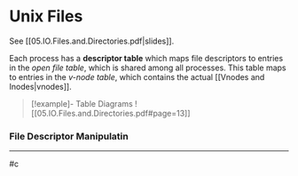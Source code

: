 # Unix Files
See [[05.IO.Files.and.Directories.pdf|slides]].

Each process has a **descriptor table** which maps file descriptors to entries in the *open file table*, which is shared among all processes. This table maps to entries in the *v-node table*, which contains the actual [[Vnodes and Inodes|vnodes]].

>[!example]- Table Diagrams
>![[05.IO.Files.and.Directories.pdf#page=13]]


### File Descriptor Manipulatin





---
#c